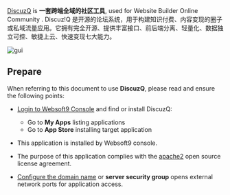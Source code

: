 [DiscuzQ](https://www.discuz.chat) is **一套跨端全域的社区工具**, used for Website Builder Online Community . Discuz!Q 是开源的论坛系统，用于构建知识付费、内容变现的圈子或私域流量应用。它拥有完全开源、提供丰富接口、前后端分离、轻量化、数据独立可控、敏捷上云、快速变现七大能力。


![gui](https://libs.websoft9.com/Websoft9/DocsPicture/zh/discuzq/discuzq-guim-websoft9.webp)


## Prepare

When referring to this document to use **DiscuzQ**, please read and ensure the following points:

- [Login to Websoft9 Console](./login-console) and find or install DiscuzQ:
  - Go to **My Apps** listing applications 
  - Go to **App Store** installing target application

- This application is installed by Websoft9 console.


- The purpose of this application complies with the [apache2](https://opensource.org/licenses/Apache-2.0) open source license agreement.


- [Configure the domain name](./domain-set) or **server security group** opens external network ports for application access.